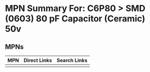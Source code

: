 



# MPN Summary For: C6P80 > SMD (0603) 80 pF Capacitor (Ceramic) 50v

## MPNs
  

|MPN|Direct Links|Search Links|
| :--- | :--- | :--- |
||||
